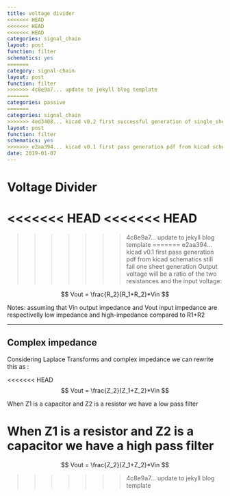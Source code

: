 ```yaml
---
title: voltage divider
<<<<<<< HEAD
<<<<<<< HEAD
<<<<<<< HEAD
categories: signal_chain
layout: post
function: filter
schematics: yes
=======
category: signal-chain
layout: post
function: filter
>>>>>>> 4c8e9a7... update to jekyll blog template
=======
categories: passive
=======
categories: signal_chain
>>>>>>> 4ed3408... kicad v0.2 first successful generation of single_sheet overview
layout: post
function: filter
schematics: yes
>>>>>>> e2aa394... kicad v0.1 first pass generation pdf from kicad schematics still fail one sheet generation
date: 2019-01-07
---
```


# Voltage Divider

<<<<<<< HEAD
<<<<<<< HEAD
=======
<object type="image/svg+xml" data="{{site.baseurl}}/out/svg/voltage divider.svg" alt="" width="500" height="200"></object>

>>>>>>> 4c8e9a7... update to jekyll blog template
=======
>>>>>>> e2aa394... kicad v0.1 first pass generation pdf from kicad schematics still fail one sheet generation
Output voltage will be a ratio of the two resistances and the input voltage:

$$ Vout = \frac{R_2}{R_1+R_2}*Vin $$

Notes: assuming that Vin output impedance and Vout input impedance are respectivelly low impedance and high-impedance compared to R1+R2

----

## Complex impedance

Considering Laplace Transforms and complex impedance we can rewrite this as :

<<<<<<< HEAD
$$ Vout = \frac{Z_2}{Z_1+Z_2}*Vin $$

When Z1 is a capacitor and Z2 is a resistor we have a low pass filter

When Z1 is a resistor and Z2 is a capacitor we have a high pass filter
=======
$$ Vout = \frac{Z_2}{Z_1+Z_2}*Vin $$
>>>>>>> 4c8e9a7... update to jekyll blog template
